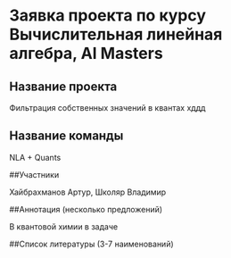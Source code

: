 # Заявка проекта по курсу Вычислительная линейная алгебра, AI Masters

## Название проекта

Фильтрация собственных значений в квантах хддд

## Название команды

NLA + Quants

##Участники

Хайбрахманов Артур, Школяр Владимир

##Аннотация (несколько предложений)

В квантовой химии в задаче

##Список литературы (3-7 наименований)

